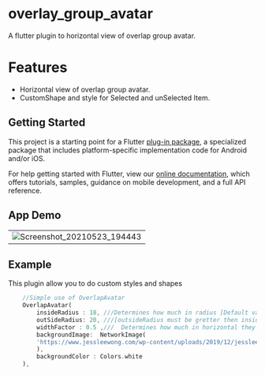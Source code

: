 # overlay_group_avatar


A flutter plugin to horizontal view of overlap group avatar.

# Features #
- Horizontal view of overlap group avatar.
- CustomShape and style for Selected and unSelected Item.



## Getting Started

This project is a starting point for a Flutter
[plug-in package](https://flutter.dev/developing-packages/),
a specialized package that includes platform-specific implementation code for
Android and/or iOS.

For help getting started with Flutter, view our 
[online documentation](https://flutter.dev/docs), which offers tutorials, 
samples, guidance on mobile development, and a full API reference.



## App Demo
| | 
|----|
|![Screenshot_20210523_194443](https://user-images.githubusercontent.com/29401466/119263260-28796b80-bc00-11eb-9448-e72031576934.jpg)|



## Example
This plugin allow you to do custom styles and shapes
```dart
    //Simple use of OverlapAvatar
    OverlapAvatar(
        insideRadius : 18, ///Determines how much in radius [Default value: 20]
        outSideRadius: 20, ///[outsideRadius must be gretter then insideRadius]Determines how much in radius [Default value: 24] 
        widthFactor : 0.5 ,///  Determines how much in horizontal they should overlap.[Default value: 0.6]
        backgroundImage:  NetworkImage(
        'https://www.jessleewong.com/wp-content/uploads/2019/12/jessleewong_20191109_3.jpg',
        ),
        backgroundColor : Colors.white
    ),
```

